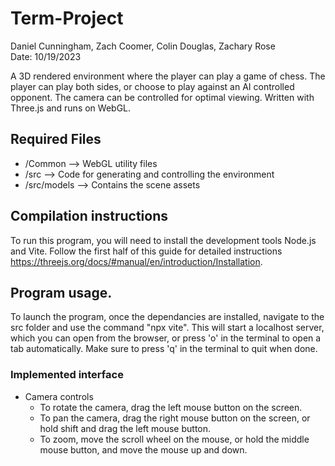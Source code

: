 # Term-Project
Daniel Cunningham, Zach Coomer, Colin Douglas, Zachary Rose  
Date: 10/19/2023

A 3D rendered environment where the player can play a game of chess. The player can play both sides, or choose to play against an AI controlled opponent. The camera can be controlled for optimal viewing.
Written with Three.js and runs on WebGL.

## Required Files
* /Common --> WebGL utility files
* /src --> Code for generating and controlling the environment
* /src/models --> Contains the scene assets

## Compilation instructions

To run this program, you will need to install the development tools Node.js and Vite. Follow the first half of this guide for detailed instructions https://threejs.org/docs/#manual/en/introduction/Installation.


## Program usage.

To launch the program, once the dependancies are installed, navigate to the src folder and use the command "npx vite". 
This will start a localhost server, which you can open from the browser, or press 'o' in the terminal to open a tab automatically. Make sure to press 'q' in the terminal to quit when done. 

### Implemented interface
* Camera controls
  - To rotate the camera, drag the left mouse button on the screen.
  - To pan the camera, drag the right mouse button on the screen, or hold shift and drag the left mouse button.
  - To zoom, move the scroll wheel on the mouse, or hold the middle mouse button, and move the mouse up and down.
